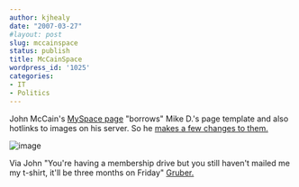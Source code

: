 ```yaml
---
author: kjhealy
date: "2007-03-27"
#layout: post
slug: mccainspace
status: publish
title: McCainSpace
wordpress_id: '1025'
categories:
- IT
- Politics
---
```


John McCain's [MySpace page](http://www.myspace.com/johnmccain) "borrows" Mike D.'s page template and also hotlinks to images on his server. So he [makes a few changes to them.](http://mike.newsvine.com/_news/2007/03/27/633799-hacking-john-mccain)

![image](http://www.kieranhealy.org/files/misc/mccainsp.jpg)

Via John "You're having a membership drive but you still haven't mailed me my t-shirt, it'll be three months on Friday" [Gruber.](http://daringfireball.net/)
